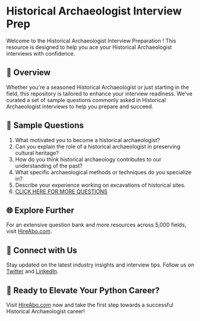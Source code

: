 # Historical Archaeologist Interview Prep

Welcome to the Historical Archaeologist Interview Preparation ! This resource is designed to help you ace your Historical Archaeologist interviews with confidence.

## 🚀 Overview

Whether you're a seasoned Historical Archaeologist or just starting in the field, this repository is tailored to enhance your interview readiness. We've curated a set of sample questions commonly asked in Historical Archaeologist interviews to help you prepare and succeed.

## 📝 Sample Questions

1. What motivated you to become a historical archaeologist?
2. Can you explain the role of a historical archaeologist in preserving cultural heritage?
3. How do you think historical archaeology contributes to our understanding of the past?
4. What specific archaeological methods or techniques do you specialize in?
5. Describe your experience working on excavations of historical sites.
6. [CLICK HERE FOR MORE QUESTIONS](https://hireabo.com/job/7_2_42/Historical%20Archaeologist)

## 🌐 Explore Further

For an extensive question bank and more resources across 5,000 fields, visit [HireAbo.com](https://www.hireabo.com).

## 📱 Connect with Us

Stay updated on the latest industry insights and interview tips. Follow us on [Twitter](https://twitter.com/hireabo) and [LinkedIn](https://www.linkedin.com/in/hire-abo-3609972a8/).

## 🚀 Ready to Elevate Your Python Career?

Visit [HireAbo.com](https://www.hireabo.com) now and take the first step towards a successful Historical Archaeologist career!